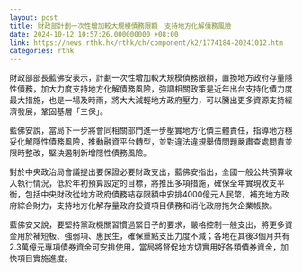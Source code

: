 ```yaml
---
layout: post
title: 財政部計劃一次性增加較大規模債務限額　支持地方化解債務風險
date: 2024-10-12 10:57:26.000000000 +08:00
link: https://news.rthk.hk/rthk/ch/component/k2/1774184-20241012.htm
categories: rthk
---
```


財政部部長藍佛安表示，計劃一次性增加較大規模債務限額，置換地方政府存量隱性債務，加大力度支持地方化解債務風險，強調相關政策是近年出台支持化債力度最大措施，也是一場及時雨，將大大減輕地方政府壓力，可以騰出更多資源支持經濟發展，鞏固基層「三保」。

藍佛安說，當局下一步將會同相關部門進一步壓實地方化債主體責任，指導地方穩妥化解隱性債務風險，推動融資平台轉型，並對違法違規舉債問題嚴肅查處問責並限時整改，堅決遏制新增隱性債務風險。

對於中央政治局會議提出要保證必要財政支出，藍佛安指出，全國一般公共預算收入執行情況，低於年初預算設定的目標，將推出多項措施，確保全年實現收支平衡，包括中央財政從地方政府債務結存限額中安排4000億元人民幣，補充地方政府綜合財力，支持地方化解存量政府投資項目債務和消化政府拖欠企業帳款。

藍佛安又說，要堅持黨政機關習慣過緊日子的要求，嚴格控制一般支出，將更多資金用於補短板、強弱項、惠民生，確保重點支出力度不減；各地在其後3個月共有2.3萬億元專項債券資金可安排使用，當局將督促地方切實用好各類債券資金，加快項目實施進度。
